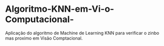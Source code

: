 # Algoritmo-KNN-em-Vi-o-Computacional-
Aplicação do algoritmo de Machine de Learning KNN para verificar o zinbo mas proximo em Visão Comptacional. 
